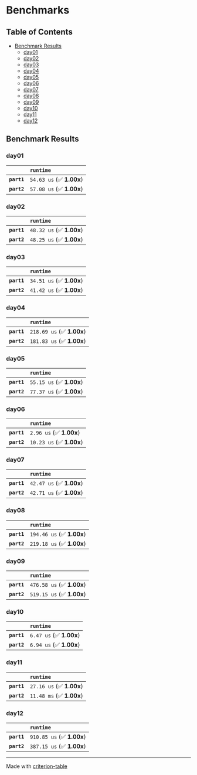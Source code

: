 # Benchmarks

## Table of Contents

- [Benchmark Results](#benchmark-results)
    - [day01](#day01)
    - [day02](#day02)
    - [day03](#day03)
    - [day04](#day04)
    - [day05](#day05)
    - [day06](#day06)
    - [day07](#day07)
    - [day08](#day08)
    - [day09](#day09)
    - [day10](#day10)
    - [day11](#day11)
    - [day12](#day12)

## Benchmark Results

### day01

|             | `runtime`                 |
|:------------|:------------------------- |
| **`part1`** | `54.63 us` (✅ **1.00x**)  |
| **`part2`** | `57.08 us` (✅ **1.00x**)  |

### day02

|             | `runtime`                 |
|:------------|:------------------------- |
| **`part1`** | `48.32 us` (✅ **1.00x**)  |
| **`part2`** | `48.25 us` (✅ **1.00x**)  |

### day03

|             | `runtime`                 |
|:------------|:------------------------- |
| **`part1`** | `34.51 us` (✅ **1.00x**)  |
| **`part2`** | `41.42 us` (✅ **1.00x**)  |

### day04

|             | `runtime`                  |
|:------------|:-------------------------- |
| **`part1`** | `218.69 us` (✅ **1.00x**)  |
| **`part2`** | `181.83 us` (✅ **1.00x**)  |

### day05

|             | `runtime`                 |
|:------------|:------------------------- |
| **`part1`** | `55.15 us` (✅ **1.00x**)  |
| **`part2`** | `77.37 us` (✅ **1.00x**)  |

### day06

|             | `runtime`                 |
|:------------|:------------------------- |
| **`part1`** | `2.96 us` (✅ **1.00x**)   |
| **`part2`** | `10.23 us` (✅ **1.00x**)  |

### day07

|             | `runtime`                 |
|:------------|:------------------------- |
| **`part1`** | `42.47 us` (✅ **1.00x**)  |
| **`part2`** | `42.71 us` (✅ **1.00x**)  |

### day08

|             | `runtime`                  |
|:------------|:-------------------------- |
| **`part1`** | `194.46 us` (✅ **1.00x**)  |
| **`part2`** | `219.18 us` (✅ **1.00x**)  |

### day09

|             | `runtime`                  |
|:------------|:-------------------------- |
| **`part1`** | `476.58 us` (✅ **1.00x**)  |
| **`part2`** | `519.15 us` (✅ **1.00x**)  |

### day10

|             | `runtime`                |
|:------------|:------------------------ |
| **`part1`** | `6.47 us` (✅ **1.00x**)  |
| **`part2`** | `6.94 us` (✅ **1.00x**)  |

### day11

|             | `runtime`                 |
|:------------|:------------------------- |
| **`part1`** | `27.16 us` (✅ **1.00x**)  |
| **`part2`** | `11.48 ms` (✅ **1.00x**)  |

### day12

|             | `runtime`                  |
|:------------|:-------------------------- |
| **`part1`** | `910.85 us` (✅ **1.00x**)  |
| **`part2`** | `387.15 us` (✅ **1.00x**)  |

---
Made with [criterion-table](https://github.com/nu11ptr/criterion-table)